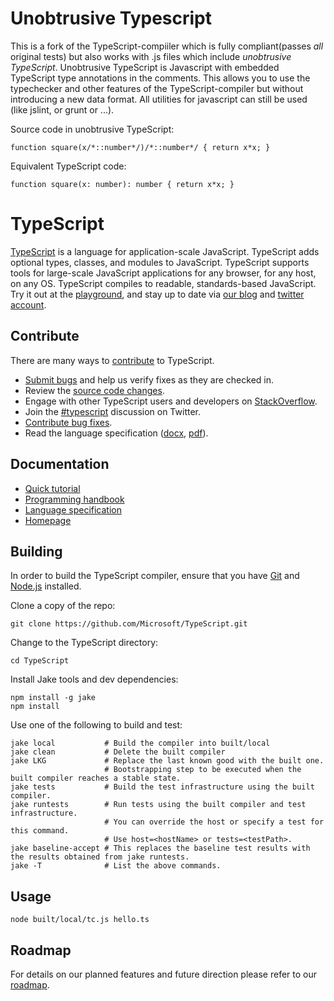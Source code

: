 # Unobtrusive Typescript

This is a fork of the TypeScript-compiiler which is fully compliant(passes
*all* original tests) but also works with .js files which include
*unobtrusive TypeScript*.
Unobtrusive TypeScript is Javascript with embedded TypeScript type annotations
in the comments. This allows you to use the typechecker and other features
of the TypeScript-compiler but without introducing a new data format.
All utilities for javascript can still be used (like jslint, or grunt or ...).

Source code in unobtrusive TypeScript:

    function square(x/*::number*/)/*::number*/ { return x*x; }

Equivalent TypeScript code:

    function square(x: number): number { return x*x; }


# TypeScript

[TypeScript](http://www.typescriptlang.org/) is a language for application-scale JavaScript. TypeScript adds optional types, classes, and modules to JavaScript. TypeScript supports tools for large-scale JavaScript applications for any browser, for any host, on any OS. TypeScript compiles to readable, standards-based JavaScript. Try it out at the [playground](http://www.typescriptlang.org/Playground), and stay up to date via [our blog](http://blogs.msdn.com/typescript) and [twitter account](https://twitter.com/typescriptlang).


## Contribute

There are many ways to [contribute](https://github.com/Microsoft/TypeScript/blob/master/CONTRIBUTING.md) to TypeScript.
* [Submit bugs](https://github.com/Microsoft/TypeScript/issues) and help us verify fixes as they are checked in.
* Review the [source code changes](https://github.com/Microsoft/TypeScript/pulls).
* Engage with other TypeScript users and developers on [StackOverflow](http://stackoverflow.com/questions/tagged/typescript). 
* Join the [#typescript](http://twitter.com/#!/search/realtime/%23typescript) discussion on Twitter.
* [Contribute bug fixes](https://github.com/Microsoft/TypeScript/blob/master/CONTRIBUTING.md).
* Read the language specification ([docx](http://go.microsoft.com/fwlink/?LinkId=267121), [pdf](http://go.microsoft.com/fwlink/?LinkId=267238)).


## Documentation

*  [Quick tutorial](http://www.typescriptlang.org/Tutorial)
*  [Programming handbook](http://www.typescriptlang.org/Handbook)
*  [Language specification](http://go.microsoft.com/fwlink/?LinkId=267238)
*  [Homepage](http://www.typescriptlang.org/)

## Building

In order to build the TypeScript compiler, ensure that you have [Git](http://git-scm.com/downloads) and [Node.js](http://nodejs.org/) installed.

Clone a copy of the repo:

```
git clone https://github.com/Microsoft/TypeScript.git
```

Change to the TypeScript directory:

```
cd TypeScript
```

Install Jake tools and dev dependencies:

```
npm install -g jake
npm install
```

Use one of the following to build and test:

```
jake local           # Build the compiler into built/local 
jake clean           # Delete the built compiler 
jake LKG             # Replace the last known good with the built one.
                     # Bootstrapping step to be executed when the built compiler reaches a stable state.
jake tests           # Build the test infrastructure using the built compiler. 
jake runtests        # Run tests using the built compiler and test infrastructure. 
                     # You can override the host or specify a test for this command. 
                     # Use host=<hostName> or tests=<testPath>. 
jake baseline-accept # This replaces the baseline test results with the results obtained from jake runtests. 
jake -T              # List the above commands. 
```


## Usage

```shell
node built/local/tc.js hello.ts
```


## Roadmap

For details on our planned features and future direction please refer to our [roadmap](https://github.com/Microsoft/TypeScript/wiki/Roadmap).
